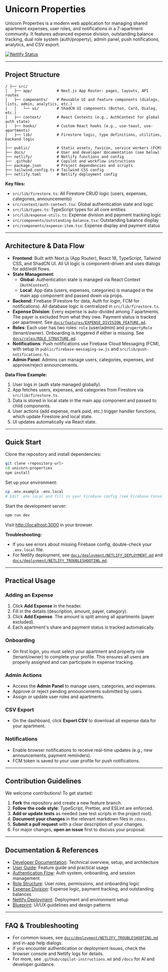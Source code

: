 # Unicorn Properties

Unicorn Properties is a modern web application for managing shared apartment expenses, user roles, and notifications in a 7-apartment community. It features advanced expense division, outstanding balance tracking, dual role system (auth/property), admin panel, push notifications, analytics, and CSV export.

[![Netlify Status](https://api.netlify.com/api/v1/badges/81d761ff-9a71-4099-b92b-52ada05f2198/deploy-status)](https://app.netlify.com/projects/unicornproperties/deploys)

---

## Project Structure

```
/ ├── src/
│   ├── app/           # Next.js App Router: pages, layouts, API routes
│   ├── components/    # Reusable UI and feature components (dialogs, lists, admin, analytics, etc.)
│   │   └── ui/        # ShadCN UI components (Button, Card, Dialog, etc.)
│   ├── context/       # React Contexts (e.g., AuthContext for global auth state)
│   ├── hooks/         # Custom React hooks (e.g., use-toast, use-apartments)
│   ├── lib/           # Firestore logic, type definitions, utilities, backend logic
│
├── public/            # Static assets, favicon, service workers (FCM)
├── docs/              # User and developer documentation (see below)
├── netlify/           # Netlify functions and config
├── .github/           # Copilot and workflow instructions
├── package.json       # Project dependencies and scripts
├── tailwind.config.ts # Tailwind CSS config
├── netlify.toml       # Netlify deployment config
```

**Key files:**

- `src/lib/firestore.ts`: All Firestore CRUD logic (users, expenses, categories, announcements)
- `src/context/auth-context.tsx`: Global authentication state and logic
- `src/lib/types.ts`: TypeScript types for all core entities
- `src/lib/expense-utils.ts`: Expense division and payment tracking logic
- `src/components/outstanding-balance.tsx`: Outstanding balance display
- `src/components/expense-item.tsx`: Expense display and payment status

---

## Architecture & Data Flow

- **Frontend**: Built with Next.js (App Router), React 18, TypeScript, Tailwind CSS, and ShadCN UI. All UI logic is component-driven and uses dialogs for add/edit flows.
- **State Management**:
  - **Global**: Authentication state is managed via React Context (`AuthContext`).
  - **Local**: App data (users, expenses, categories) is managed in the main app component and passed down via props.
- **Backend**: Firebase (Firestore for data, Auth for login, FCM for notifications). All database logic is centralized in `src/lib/firestore.ts`.
- **Expense Division**: Every expense is auto-divided among 7 apartments. The payer is excluded from what they owe. Payment status is tracked per apartment. See [`docs/features/EXPENSE_DIVISION_FEATURE.md`](docs/features/EXPENSE_DIVISION_FEATURE.md).
- **Roles**: Each user has two roles: `role` (user/admin) and `propertyRole` (tenant/owner). Onboarding is triggered if either is missing. See [`docs/roles/ROLE_STRUCTURE.md`](docs/roles/ROLE_STRUCTURE.md).
- **Notifications**: Push notifications use Firebase Cloud Messaging (FCM), with setup in `public/firebase-messaging-sw.js` and `src/lib/push-notifications.ts`.
- **Admin Panel**: Admins can manage users, categories, expenses, and approve/reject announcements.

**Data Flow Example:**

1. User logs in (auth state managed globally).
2. App fetches users, expenses, and categories from Firestore via `src/lib/firestore.ts`.
3. Data is stored in local state in the main app component and passed to child components.
4. User actions (add expense, mark paid, etc.) trigger handler functions, which update Firestore and local state.
5. UI updates automatically via React state.

---

## Quick Start

Clone the repository and install dependencies:

```bash
git clone <repository-url>
cd unicorn-properties
npm install
```

Set up your environment:

```bash
cp .env.example .env.local
# Edit .env.local and fill in your Firebase config (see Firebase Console)
```

Start the development server:

```bash
npm run dev
```

Visit [http://localhost:3000](http://localhost:3000) in your browser.

**Troubleshooting:**

- If you see errors about missing Firebase config, double-check your `.env.local` file.
- For Netlify deployment, see [`docs/deployment/NETLIFY_DEPLOYMENT.md`](docs/deployment/NETLIFY_DEPLOYMENT.md) and [`docs/deployment/NETLIFY_TROUBLESHOOTING.md`](docs/deployment/NETLIFY_TROUBLESHOOTING.md).

---

## Practical Usage

### Adding an Expense

1. Click **Add Expense** in the header.
2. Fill in the details (description, amount, payer, category).
3. Click **Add Expense**. The amount is split among all apartments (payer excluded).
4. Each apartment's share and payment status is tracked automatically.

### Onboarding

- On first login, you must select your apartment and property role (tenant/owner) to complete your profile. This ensures all users are properly assigned and can participate in expense tracking.

### Admin Actions

- Access the **Admin Panel** to manage users, categories, and expenses.
- Approve or reject pending announcements submitted by users.
- Assign or update user roles and apartments.

### CSV Export

- On the dashboard, click **Export CSV** to download all expense data for your apartment.

### Notifications

- Enable browser notifications to receive real-time updates (e.g., new announcements, payment reminders).
- FCM token is saved to your user profile for push notifications.

---

## Contribution Guidelines

We welcome contributions! To get started:

1. **Fork** the repository and create a new feature branch.
2. **Follow the code style**: TypeScript, Prettier, and ESLint are enforced.
3. **Add or update tests** as needed (see test scripts in the project root).
4. **Document your changes** in the relevant markdown files in `/docs`.
5. **Submit a pull request** with a clear description of your changes.
6. For major changes, **open an issue** first to discuss your proposal.

---

## Documentation & References

- [Developer Documentation](docs/guides/DEVELOPER_DOCUMENTATION.md): Technical overview, setup, and architecture
- [User Guide](docs/architecture/DOCUMENTATION.md): Feature guide and practical usage
- [Authentication Flow](docs/roles/AUTHENTICATION_FLOW.md): Auth system, onboarding, and session management
- [Role Structure](docs/roles/ROLE_STRUCTURE.md): User roles, permissions, and onboarding logic
- [Expense Division](docs/features/EXPENSE_DIVISION_FEATURE.md): Expense logic, payment tracking, and outstanding balances
- [Netlify Deployment](docs/deployment/NETLIFY_DEPLOYMENT.md): Deployment and environment setup
- [Blueprint](docs/architecture/blueprint.md): UI/UX guidelines and design patterns

---

## FAQ & Troubleshooting

- For common issues, see [`docs/deployment/NETLIFY_TROUBLESHOOTING.md`](docs/deployment/NETLIFY_TROUBLESHOOTING.md) and in-app help dialogs.
- If you encounter authentication or deployment issues, check the browser console and Netlify logs for details.
- For more, see `.github/copilot-instructions.md` and `/docs` for AI and developer guidance.
